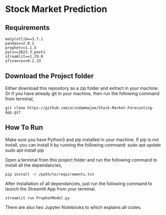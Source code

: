 # Stock Market Prediction


## Requirements

```
matplotlib==3.7.1
pandas==2.0.2
prophet==1.1.5
pytz==2023.3.post1
streamlit==1.29.0
yfinance==0.2.33
```
## Download the Project folder
Either download this repository as a zip folder and extract in your machine. Or if you have already git in your machine, then run the following command from terminal,

```
git clone https://github.com/arindammajee/Stock-Market-Forecasting-App.git
```

## How To Run
Make sure you have Python3 and pip installed in your machine. If pip is not install, you can install it by running the following command:
sudo apt update
sudo apt install pip


Open a terminal from this project folder and run the following command to install all the dependancies,


```
pip install -r /path/to/requirements.txt

```

After installation of all dependancies, just run the following command to launch the Streamlit App from your terminal.


```
streamlit run ProphetModel.py

```

There are also two Jupyter Notebooks to which explains all codes.

